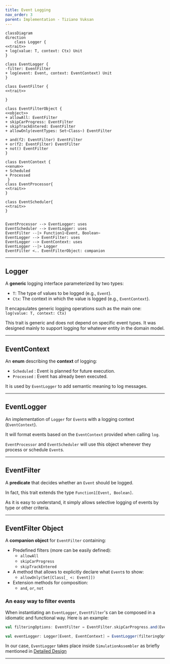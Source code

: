 ```yaml
---
title: Event Logging
nav_order: 3
parent: Implementation - Tiziano Vuksan
---
```


```mermaid
classDiagram
direction 
    class Logger {
<<trait>>
+ log(value: T, context: Ctx) Unit
}

class EventLogger {
-filter: EventFilter
+ log(event: Event, context: EventContext) Unit
}

class EventFilter {
<<trait>>

}

class EventFilterObject {
<<object>>
+ allowAll: EventFilter
+ skipCarProgress: EventFilter
+ skipTrackEntered: EventFilter
+ allowOnly(eventTypes: Set~Class~) EventFilter

+ and(f2: EventFilter) EventFilter
+ or(f2: EventFilter) EventFilter
+ not() EventFilter
}

class EventContext {
<<enum>>
+ Scheduled
+ Processed
 }
class EventProcessor{
<<trait>>
}

class EventScheduler{
<<trait>>
}


EventProcessor --> EventLogger: uses
EventScheduler --> EventLogger: uses
EventFilter --|> Function1~Event, Boolean~
EventLogger --> EventFilter: uses
EventLogger --> EventContext: uses
EventLogger --|> Logger
EventFilter <.. EventFilterObject: companion
```

---

## Logger

A **generic** logging interface parameterized by two types:

- `T`: The type of values to be logged (e.g., `Event`).
- `Ctx`: The context in which the value is logged (e.g., `EventContext`).

It encapsulates generic logging operations such as the main one:
`log(value: T, context: Ctx)`

This trait is generic and does not depend on specific event types. It was designed mainly to support logging
for whatever entity in the domain model.

---

## EventContext

An **enum** describing the **context** of logging:

- `Scheduled` : Event is planned for future execution.
- `Processed` : Event has already been executed.

It is used by `EventLogger` to add semantic meaning to log messages.

---

## EventLogger

An implementation of `Logger` for `Event`s with a logging context (`EventContext`).

It will format events based on the `EventContext` provided when calling `log`.

`EventProcessor` and `EventScheduler` will use this object whenever they process or schedule `Event`s.

---

## EventFilter

A **predicate** that decides whether an `Event` should be logged.

In fact, this trait extends the type `Function1[Event, Boolean]`.

As it is easy to understand, it simply allows selective logging of events by type or other criteria.

---

## EventFilter Object

A **companion object** for `EventFilter` containing:

- Predefined filters (more can be easily defined):
    - `allowAll`
    - `skipCarProgress`
    - `skipTrackEntered`
- A method that allows to explicitly declare what `Event`s to show:
    - `allowOnly(Set[Class[_ <: Event]])`
- Extension methods for composition:
    - `and`, `or`, `not`

### An easy way to filter events

When instantiating an `EventLogger`, `EventFilter`'s can be composed in a idiomatic and functional way. Here is an
example:

```scala
val filteringOptions: EventFilter = EventFilter.skipCarProgress.and(EventFilter.skipTrackEntered).or(...) 

val eventLogger: Logger[Event, EventContext] = EventLogger(filteringOptions)

```

In our case, `EventLogger` takes place inside `SimulationAssembler` as briefly mentioned
in [Detailed Design](../../4_detailed_design/controller/controller.md#simulationassembler)


---
